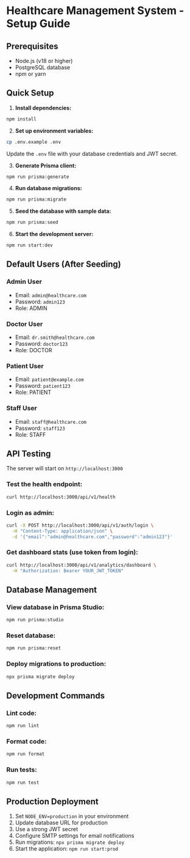 # Healthcare Management System - Setup Guide

## Prerequisites
- Node.js (v18 or higher)
- PostgreSQL database
- npm or yarn

## Quick Setup

1. **Install dependencies:**
```bash
npm install
```

2. **Set up environment variables:**
```bash
cp .env.example .env
```
Update the `.env` file with your database credentials and JWT secret.

3. **Generate Prisma client:**
```bash
npm run prisma:generate
```

4. **Run database migrations:**
```bash
npm run prisma:migrate
```

5. **Seed the database with sample data:**
```bash
npm run prisma:seed
```

6. **Start the development server:**
```bash
npm run start:dev
```

## Default Users (After Seeding)

### Admin User
- Email: `admin@healthcare.com`
- Password: `admin123`
- Role: ADMIN

### Doctor User
- Email: `dr.smith@healthcare.com`
- Password: `doctor123`
- Role: DOCTOR

### Patient User
- Email: `patient@example.com`
- Password: `patient123`
- Role: PATIENT

### Staff User
- Email: `staff@healthcare.com`
- Password: `staff123`
- Role: STAFF

## API Testing

The server will start on `http://localhost:3000`

### Test the health endpoint:
```bash
curl http://localhost:3000/api/v1/health
```

### Login as admin:
```bash
curl -X POST http://localhost:3000/api/v1/auth/login \
  -H "Content-Type: application/json" \
  -d '{"email":"admin@healthcare.com","password":"admin123"}'
```

### Get dashboard stats (use token from login):
```bash
curl http://localhost:3000/api/v1/analytics/dashboard \
  -H "Authorization: Bearer YOUR_JWT_TOKEN"
```

## Database Management

### View database in Prisma Studio:
```bash
npm run prisma:studio
```

### Reset database:
```bash
npm run prisma:reset
```

### Deploy migrations to production:
```bash
npx prisma migrate deploy
```

## Development Commands

### Lint code:
```bash
npm run lint
```

### Format code:
```bash
npm run format
```

### Run tests:
```bash
npm run test
```

## Production Deployment

1. Set `NODE_ENV=production` in your environment
2. Update database URL for production
3. Use a strong JWT secret
4. Configure SMTP settings for email notifications
5. Run migrations: `npx prisma migrate deploy`
6. Start the application: `npm run start:prod`